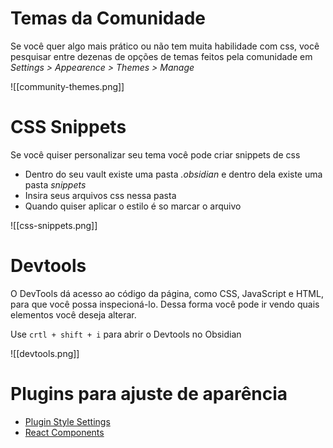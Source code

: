 
# Temas da Comunidade

Se você quer algo mais prático ou não tem muita habilidade com css, você pesquisar entre dezenas de opções de temas feitos pela comunidade em *Settings > Appearence > Themes > Manage*

![[community-themes.png]]

# CSS Snippets

Se você quiser personalizar seu tema você pode criar snippets de css

- Dentro do seu vault existe uma pasta  _.obsidian_ e dentro dela existe uma pasta *snippets*
- Insira seus arquivos css nessa pasta
- Quando quiser aplicar o estilo é so marcar o arquivo

![[css-snippets.png]]

# Devtools
O  DevTools dá acesso ao código da página, como CSS, JavaScript e HTML, para que você possa inspecioná-lo. Dessa forma você pode ir vendo quais elementos você deseja alterar.

Use ``crtl + shift + i`` para abrir o Devtools no Obsidian

![[devtools.png]]

# Plugins para ajuste de aparência

- [Plugin Style Settings](https://github.com/mgmeyers/obsidian-style-settings)
- [React Components]()